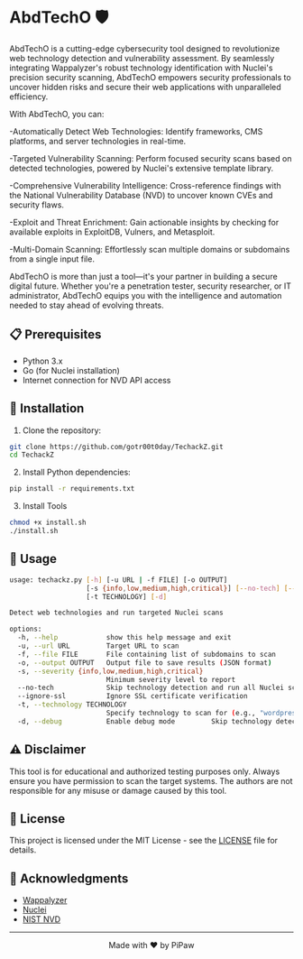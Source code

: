 # AbdTechO 🛡️

AbdTechO is a cutting-edge cybersecurity tool designed to revolutionize web technology detection and vulnerability assessment. By seamlessly integrating Wappalyzer's robust technology identification with Nuclei's precision security scanning, AbdTechO empowers security professionals to uncover hidden risks and secure their web applications with unparalleled efficiency.

With AbdTechO, you can:

-Automatically Detect Web Technologies: Identify frameworks, CMS platforms, and server technologies in real-time.

-Targeted Vulnerability Scanning: Perform focused security scans based on detected technologies, powered by Nuclei's extensive template library.

-Comprehensive Vulnerability Intelligence: Cross-reference findings with the National Vulnerability Database (NVD) to uncover known CVEs and security flaws.

-Exploit and Threat Enrichment: Gain actionable insights by checking for available exploits in ExploitDB, Vulners, and Metasploit.

-Multi-Domain Scanning: Effortlessly scan multiple domains or subdomains from a single input file.

AbdTechO is more than just a tool—it's your partner in building a secure digital future. Whether you're a penetration tester, security researcher, or IT administrator, AbdTechO equips you with the intelligence and automation needed to stay ahead of evolving threats.


## 📋 Prerequisites

- Python 3.x
- Go (for Nuclei installation)
- Internet connection for NVD API access

## 🔧 Installation

1. Clone the repository:
```bash
git clone https://github.com/gotr00t0day/TechackZ.git
cd TechackZ
````
2. Install Python dependencies:
```bash
pip install -r requirements.txt
```
3. Install Tools
```bash
chmod +x install.sh
./install.sh
```

## 📖 Usage
```bash
usage: techackz.py [-h] [-u URL | -f FILE] [-o OUTPUT]
                   [-s {info,low,medium,high,critical}] [--no-tech] [--ignore-ssl]
                   [-t TECHNOLOGY] [-d]

Detect web technologies and run targeted Nuclei scans

options:
  -h, --help            show this help message and exit
  -u, --url URL         Target URL to scan
  -f, --file FILE       File containing list of subdomains to scan
  -o, --output OUTPUT   Output file to save results (JSON format)
  -s, --severity {info,low,medium,high,critical}
                        Minimum severity level to report
  --no-tech             Skip technology detection and run all Nuclei scans
  --ignore-ssl          Ignore SSL certificate verification
  -t, --technology TECHNOLOGY
                        Specify technology to scan for (e.g., "wordpress", "nginx")
  -d, --debug           Enable debug mode         Skip technology detection and run all Nuclei scan
```

## ⚠️ Disclaimer

This tool is for educational and authorized testing purposes only. Always ensure you have permission to scan the target systems. The authors are not responsible for any misuse or damage caused by this tool.


## 📝 License

This project is licensed under the MIT License - see the [LICENSE](LICENSE) file for details.

## 🙏 Acknowledgments

- [Wappalyzer](https://github.com/AliasIO/Wappalyzer)
- [Nuclei](https://github.com/projectdiscovery/nuclei)
- [NIST NVD](https://nvd.nist.gov/)

---
<p align="center">
Made with ❤️ by PiPaw
</p>